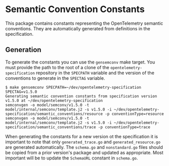 # Semantic Convention Constants

This package contains constants representing the OpenTelemetry semantic conventions.  They are automatically generated
from definitions in the specification.

## Generation

To generate the constants you can use the `gensemconv` make target.  You must provide the path to the root of a clone
of the `opentelemetry-specification` repository in the `SPECPATH` variable and the version of the conventions to
generate in the `SPECTAG` variable.

```console
$ make gensemconv SPECPATH=~/dev/opentelemetry-specification SPECTAG=v1.5.0
Generating semantic convention constants from specification version v1.5.0 at ~/dev/opentelemetry-specification
semconvgen -o model/semconv/v1.5.0 -t model/internal/semconv/template.j2 -s v1.5.0 -i ~/dev/opentelemetry-specification/semantic_conventions/resource -p conventionType=resource
semconvgen -o model/semconv/v1.5.0 -t model/internal/semconv/template.j2 -s v1.5.0 -i ~/dev/opentelemetry-specification/semantic_conventions/trace -p conventionType=trace
```

When generating the constants for a new version ot the specification it is important to note that only
`generated_trace.go` and `generated_resource.go` are generated automatically. The `schema.go` and `nonstandard.go`
files should be copied from a prior version's package and updated as appropriate. Most important will be to update
the `SchemaURL` constant in `schema.go`.
